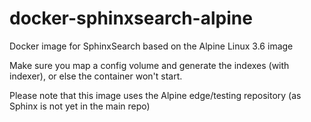 # docker-sphinxsearch-alpine
Docker image for SphinxSearch based on the Alpine Linux 3.6 image

Make sure you map a config volume and generate the indexes (with indexer), or else the container won't start.

Please note that this image uses the Alpine edge/testing repository (as Sphinx is not yet in the main repo)
